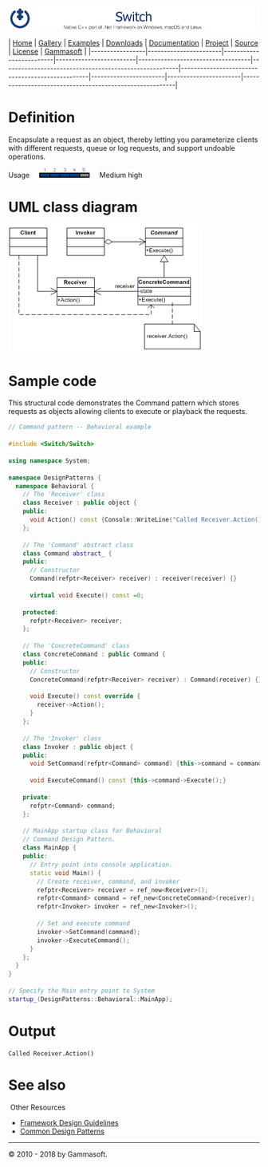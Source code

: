 ![Switch Header](Pictures/SwitchNativeC++port.png)

| [Home](Home.md) | [Gallery](Gallery.md) | [Examples](Examples.md) | [Downloads](Downloads.md) | [Documentation](Documentation.md) | [Project](https://sourceforge.net/projects/switchpro) | [Source](https://github.com/gammasoft71/switch) | [License](License.md) | [Gammasoft](https://gammasoft71.wixsite.com/gammasoft) |
|-----------------|-----------------------|-------------------------|-------------------------|-----------------------------------|-------------------------------------------------------|-------------------------------------------------|-----------------------|-----------------------|---------------------------------------------------------|

# Definition

Encapsulate a request as an object, thereby letting you parameterize clients with different requests, queue or log requests, and support undoable operations.

Usage     ![Usage](Pictures/Usage4.png)     Medium high

# UML class diagram

![AbstractFactory](Pictures/DesignPatterns/command.gif)

# Sample code

This structural code demonstrates the Command pattern which stores requests as objects allowing clients to execute or playback the requests.

```c++
// Command pattern -- Behavioral example
 
#include <Switch/Switch>
 
using namespace System;
 
namespace DesignPatterns {
  namespace Behavioral {
    // The 'Receiver' class
    class Receiver : public object {
    public:
      void Action() const {Console::WriteLine("Called Receiver.Action()");}
    };
    
    // The 'Command' abstract class
    class Command abstract_ {
    public:
      // Constructor
      Command(refptr<Receiver> receiver) : receiver(receiver) {}
      
      virtual void Execute() const =0;
 
    protected:
      refptr<Receiver> receiver;
    };
    
    // The 'ConcreteCommand' class
    class ConcreteCommand : public Command {
    public:
      // Constructor
      ConcreteCommand(refptr<Receiver> receiver) : Command(receiver) {}
      
      void Execute() const override {
        receiver->Action();
      }
    };
    
    // The 'Invoker' class
    class Invoker : public object {
    public:
      void SetCommand(refptr<Command> command) {this->command = command;}
      
      void ExecuteCommand() const {this->command->Execute();}
      
    private:
      refptr<Command> command;
    };
    
    // MainApp startup class for Behavioral
    // Command Design Pattern.
    class MainApp {
    public:
      // Entry point into console application.
      static void Main() {
        // Create receiver, command, and invoker
        refptr<Receiver> receiver = ref_new<Receiver>();
        refptr<Command> command = ref_new<ConcreteCommand>(receiver);
        refptr<Invoker> invoker = ref_new<Invoker>();
        
        // Set and execute command
        invoker->SetCommand(command);
        invoker->ExecuteCommand();
      }
    };
  }
}
 
// Specify the Main entry point to System
startup_(DesignPatterns::Behavioral::MainApp);
```

# Output

```
Called Receiver.Action()
```

# See also
​
Other Resources

* [Framework Design Guidelines](FrameworkDesignGuidelines.md)
* [Common Design Patterns](CommonDesignPatterns.md)

______________________________________________________________________________________________

© 2010 - 2018 by Gammasoft.

